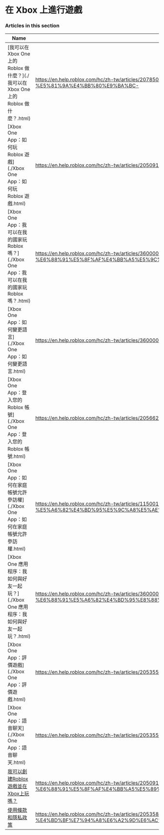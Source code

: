 # 在 Xbox 上進行遊戲  
### Articles in this section
Name|URL
-|-
[我可以在 Xbox One 上的 Roblox 做什麼？](./我可以在 Xbox One 上的 Roblox 做什麼？.html) |https://en.help.roblox.com/hc/zh-tw/articles/207850783-%E6%88%91%E5%8F%AF%E4%BB%A5%E5%9C%A8-Xbox-One-%E4%B8%8A%E7%9A%84-Roblox-%E5%81%9A%E4%BB%80%E9%BA%BC-
[Xbox One App：如何玩 Roblox 遊戲](./Xbox One App：如何玩 Roblox 遊戲.html) |https://en.help.roblox.com/hc/zh-tw/articles/205091984-Xbox-One-App-%E5%A6%82%E4%BD%95%E7%8E%A9-Roblox-%E9%81%8A%E6%88%B2
[Xbox One App：我可以在我的國家玩 Roblox 嗎？](./Xbox One App：我可以在我的國家玩 Roblox 嗎？.html) |https://en.help.roblox.com/hc/zh-tw/articles/360000334743-Xbox-One-App-%E6%88%91%E5%8F%AF%E4%BB%A5%E5%9C%A8%E6%88%91%E7%9A%84%E5%9C%8B%E5%AE%B6%E7%8E%A9-Roblox-%E5%97%8E-
[Xbox One App：如何變更語言](./Xbox One App：如何變更語言.html) |https://en.help.roblox.com/hc/zh-tw/articles/360000273466-Xbox-One-App-%E5%A6%82%E4%BD%95%E8%AE%8A%E6%9B%B4%E8%AA%9E%E8%A8%80
[Xbox One App：登入您的 Roblox 帳號](./Xbox One App：登入您的 Roblox 帳號.html) |https://en.help.roblox.com/hc/zh-tw/articles/205662594-Xbox-One-App-%E7%99%BB%E5%85%A5%E6%82%A8%E7%9A%84-Roblox-%E5%B8%B3%E8%99%9F
[Xbox One App：如何在家庭帳號允許參訪權](./Xbox One App：如何在家庭帳號允許參訪權.html) |https://en.help.roblox.com/hc/zh-tw/articles/115001279786-Xbox-One-App-%E5%A6%82%E4%BD%95%E5%9C%A8%E5%AE%B6%E5%BA%AD%E5%B8%B3%E8%99%9F%E5%85%81%E8%A8%B1%E5%8F%83%E8%A8%AA%E6%AC%8A
[Xbox One 應用程序：我如何與好友一起玩？](./Xbox One 應用程序：我如何與好友一起玩？.html) |https://en.help.roblox.com/hc/zh-tw/articles/360000334526-Xbox-One-%E6%87%89%E7%94%A8%E7%A8%8B%E5%BA%8F-%E6%88%91%E5%A6%82%E4%BD%95%E8%88%87%E5%A5%BD%E5%8F%8B%E4%B8%80%E8%B5%B7%E7%8E%A9-
[Xbox One App：評價遊戲](./Xbox One App：評價遊戲.html) |https://en.help.roblox.com/hc/zh-tw/articles/205355420-Xbox-One-App-%E8%A9%95%E5%83%B9%E9%81%8A%E6%88%B2
[Xbox One App：語音聊天](./Xbox One App：語音聊天.html) |https://en.help.roblox.com/hc/zh-tw/articles/205355430-Xbox-One-App-%E8%AA%9E%E9%9F%B3%E8%81%8A%E5%A4%A9
[我可以創建Roblox遊戲並在Xbox上玩嗎？](./我可以創建Roblox遊戲並在Xbox上玩嗎？.html) |https://en.help.roblox.com/hc/zh-tw/articles/205091994-%E6%88%91%E5%8F%AF%E4%BB%A5%E5%89%B5%E5%BB%BARoblox%E9%81%8A%E6%88%B2%E4%B8%A6%E5%9C%A8Xbox%E4%B8%8A%E7%8E%A9%E5%97%8E-
[使用條款和隱私政策](./使用條款和隱私政策.html) |https://en.help.roblox.com/hc/zh-tw/articles/205358110-%E4%BD%BF%E7%94%A8%E6%A2%9D%E6%AC%BE%E5%92%8C%E9%9A%B1%E7%A7%81%E6%94%BF%E7%AD%96